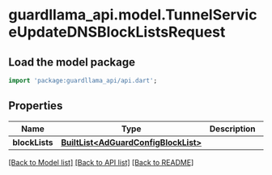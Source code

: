 # guardllama_api.model.TunnelServiceUpdateDNSBlockListsRequest

## Load the model package
```dart
import 'package:guardllama_api/api.dart';
```

## Properties
Name | Type | Description | Notes
------------ | ------------- | ------------- | -------------
**blockLists** | [**BuiltList&lt;AdGuardConfigBlockList&gt;**](AdGuardConfigBlockList.md) |  | [optional] 

[[Back to Model list]](../README.md#documentation-for-models) [[Back to API list]](../README.md#documentation-for-api-endpoints) [[Back to README]](../README.md)



